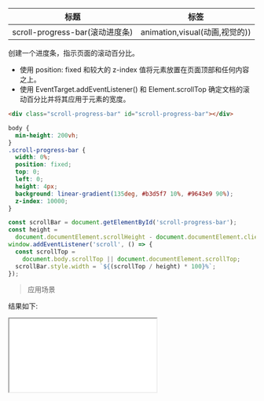 | 标题                            | 标签                           |
| ------------------------------- | ------------------------------ |
| scroll-progress-bar(滚动进度条) | animation,visual(动画,视觉的)) |

创建一个进度条，指示页面的滚动百分比。

- 使用 position: fixed 和较大的 z-index 值将元素放置在页面顶部和任何内容之上。
- 使用 EventTarget.addEventListener() 和 Element.scrollTop 确定文档的滚动百分比并将其应用于元素的宽度。

```html
<div class="scroll-progress-bar" id="scroll-progress-bar"></div>
```

```css
body {
  min-height: 200vh;
}
.scroll-progress-bar {
  width: 0%;
  position: fixed;
  top: 0;
  left: 0;
  height: 4px;
  background: linear-gradient(135deg, #b3d5f7 10%, #9643e9 90%);
  z-index: 10000;
}
```

```js
const scrollBar = document.getElementById('scroll-progress-bar');
const height =
  document.documentElement.scrollHeight - document.documentElement.clientHeight;
window.addEventListener('scroll', () => {
  const scrollTop =
    document.body.scrollTop || document.documentElement.scrollTop;
  scrollBar.style.width = `${(scrollTop / height) * 100}%`;
});
```

> 应用场景

<div class="code-editor" data-url="codes/css/html/scroll-progress-bar.html" data-language="html"></div>

结果如下:

<iframe src="codes/css/html/scroll-progress-bar.html"></iframe>
